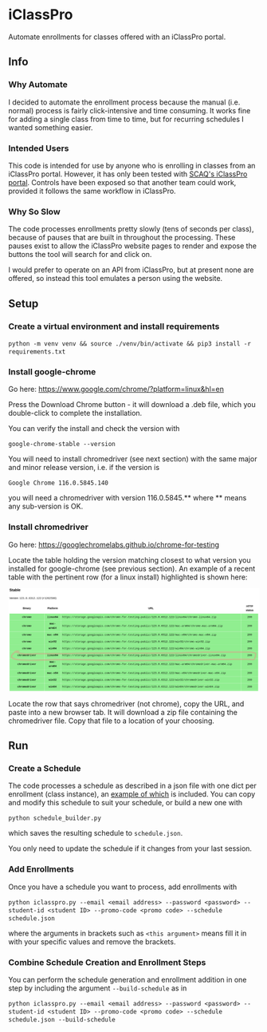 # iClassPro
Automate enrollments for classes offered with an iClassPro portal.

## Info
### Why Automate
I decided to automate the enrollment process because the manual (i.e. normal) process is fairly click-intensive and time consuming. It works fine for adding a single class from time to time, but for recurring schedules I wanted something easier.

### Intended Users
This code is intended for use by anyone who is enrolling in classes from an iClassPro portal. However, it has only been tested with [SCAQ's iClassPro portal](https://app.iclasspro.com/portal/scaq). Controls have been exposed so that another team could work, provided it follows the same workflow in iClassPro.

### Why So Slow
The code processes enrollments pretty slowly (tens of seconds per class), because of pauses that are built in throughout the processing. These pauses exist to allow the iClassPro website pages to render and expose the buttons the tool will search for and click on.  

I would prefer to operate on an API from iClassPro, but at present none are offered, so instead this tool emulates a person using the website.

## Setup
### Create a virtual environment and install requirements  
```console
python -m venv venv && source ./venv/bin/activate && pip3 install -r requirements.txt
```

### Install google-chrome
Go here:
https://www.google.com/chrome/?platform=linux&hl=en

Press the Download Chrome button - it will download a .deb file, which you double-click to complete the installation.

You can verify the install and check the version with

```console
google-chrome-stable --version
```
You will need to install chromedriver (see next section) with the same major and minor release version, i.e. if the version is  

```console
Google Chrome 116.0.5845.140
```

you will need a chromedriver with version 116.0.5845.** where ** means any sub-version is OK.

### Install chromedriver
Go here:
https://googlechromelabs.github.io/chrome-for-testing

Locate the table holding the version matching closest to what version you installed for google-chrome (see previous section). An example of a recent table with the pertinent row (for a linux install) highlighted is shown here:

<center>
    <img src = chromedriver-install-page.png/>
</center>

Locate the row that says chromedriver (not chrome), copy the URL, and paste into a new browser tab. It will download a zip file containing the chromedriver file. Copy that file to a location of your choosing.

## Run
### Create a Schedule
The code processes a schedule as described in a json file with one dict per enrollment (class instance), an [example of which](./default_schedule.json) is included. You can copy and modify this schedule to suit your schedule, or build a new one with  

```console
python schedule_builder.py
```

which saves the resulting schedule to `schedule.json`.  

You only need to update the schedule if it changes from your last session.

### Add Enrollments
Once you have a schedule you want to process, add enrollments with

```console
python iclasspro.py --email <email address> --password <password> --student-id <student ID> --promo-code <promo code> --schedule schedule.json
```

where the arguments in brackets such as `<this argument>`
means fill it in with your specific values and remove the brackets.

### Combine Schedule Creation and Enrollment Steps
You can perform the schedule generation and enrollment addition in one step by including the argument `--build-schedule` as in

```console
python iclasspro.py --email <email address> --password <password> --student-id <student ID> --promo-code <promo code> --schedule schedule.json --build-schedule
```



